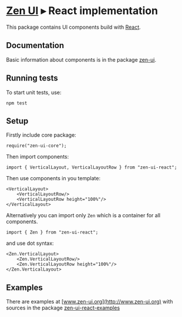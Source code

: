 # [Zen UI](https://github.com/ilyabogdanov/zen-ui/) &#x25B8; React implementation

This package contains UI components build with [React](https://facebook.github.io/react/).

Documentation
-------------

Basic information about components is in the package [zen-ui](https://github.com/ilyabogdanov/zen-ui/).


Running tests
-------------

To start unit tests, use:

    npm test

Setup
-------------

Firstly include core package:
```
require("zen-ui-core");
```
Then import components:
```
import { VerticalLayout, VerticalLayoutRow } from "zen-ui-react";
```
Then use components in you template:
```JSX
<VerticalLayout>
    <VerticalLayoutRow/>
    <VerticalLayoutRow height="100%"/>
</VerticalLayout>
```
Alternatively you can import only `Zen` which is a container
for all components.
```
import { Zen } from "zen-ui-react";
```
and use dot syntax:
```JSX
<Zen.VerticalLayout>
    <Zen.VerticalLayoutRow/>
    <Zen.VerticalLayoutRow height="100%"/>
</Zen.VerticalLayout>
```

Examples
--------

There are examples at [www.zen-ui.org](http://www.zen-ui.org)
with sources in the package
[zen-ui-react-examples](https://github.com/ilyabogdanov/zen-ui-react-examples/)